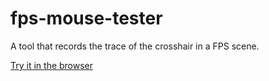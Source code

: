 # fps-mouse-tester

A tool that records the trace of the crosshair in a FPS scene.

[Try it in the browser](https://benkyoujouzu.github.io/fps-mouse-tester/)